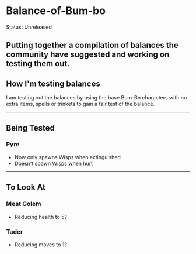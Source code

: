 # Balance-of-Bum-bo

Status: Unreleased

Putting together a compilation of balances the community have suggested and working on testing them out. 
---
## How I'm testing balances
I am testing out the balances by using the base Bum-Bo characters with no extra items, spells or trinkets to gain a fair test of the balance.

---
## Being Tested

### Pyre
* Now only spawns Wisps when extinguished
* Doesn't spawn Wisps when hurt
---
## To Look At
### Meat Golem
* Reducing health to 5?

### Tader
* Reducing moves to 1?
